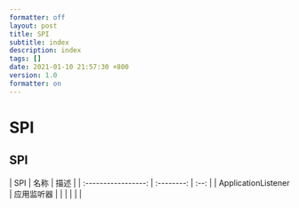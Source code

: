 ```yaml
---
formatter: off
layout: post
title: SPI 
subtitle: index 
description: index 
tags: [] 
date: 2021-01-10 21:57:30 +800 
version: 1.0
formatter: on
---
```


# SPI

## SPI

| SPI | 名称 | 描述 | | :-----------------: | :--------: | :--: | | ApplicationListener | 应用监听器 | | | | | |

